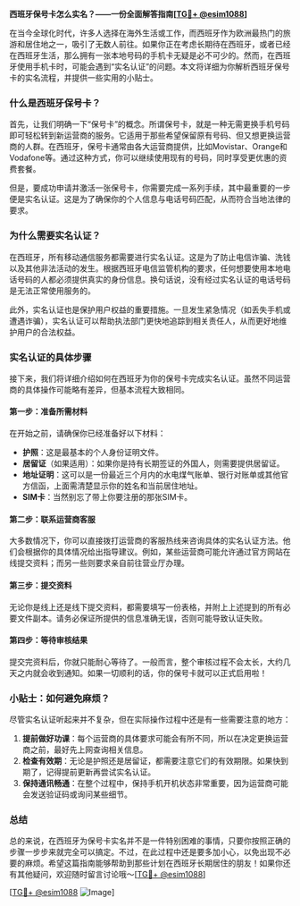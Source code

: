 **西班牙保号卡怎么实名？——一份全面解答指南[[TG💪+ @esim1088](https://t.me/s/esim1088)]**

在当今全球化时代，许多人选择在海外生活或工作，而西班牙作为欧洲最热门的旅游和居住地之一，吸引了无数人前往。如果你正在考虑长期待在西班牙，或者已经在西班牙生活，那么拥有一张本地号码的手机卡无疑是必不可少的。然而，在西班牙使用手机卡时，可能会遇到“实名认证”的问题。本文将详细为你解析西班牙保号卡的实名流程，并提供一些实用的小贴士。

### 什么是西班牙保号卡？

首先，让我们明确一下“保号卡”的概念。所谓保号卡，就是一种无需更换手机号码即可轻松转到新运营商的服务。它适用于那些希望保留原有号码、但又想更换运营商的人群。在西班牙，保号卡通常由各大运营商提供，比如Movistar、Orange和Vodafone等。通过这种方式，你可以继续使用现有的号码，同时享受更优惠的资费套餐。

但是，要成功申请并激活一张保号卡，你需要完成一系列手续，其中最重要的一步便是实名认证。这是为了确保你的个人信息与电话号码匹配，从而符合当地法律的要求。

### 为什么需要实名认证？

在西班牙，所有移动通信服务都需要进行实名认证。这是为了防止电信诈骗、洗钱以及其他非法活动的发生。根据西班牙电信监管机构的要求，任何想要使用本地电话号码的人都必须提供真实的身份信息。换句话说，没有经过实名认证的电话号码是无法正常使用服务的。

此外，实名认证也是保护用户权益的重要措施。一旦发生紧急情况（如丢失手机或遭遇诈骗），实名认证可以帮助执法部门更快地追踪到相关责任人，从而更好地维护用户的合法权益。

### 实名认证的具体步骤

接下来，我们将详细介绍如何在西班牙为你的保号卡完成实名认证。虽然不同运营商的具体操作可能略有差异，但基本流程大致相同。

#### 第一步：准备所需材料

在开始之前，请确保你已经准备好以下材料：
- **护照**：这是最基本的个人身份证明文件。
- **居留证**（如果适用）：如果你是持有长期签证的外国人，则需要提供居留证。
- **地址证明**：这可以是一份最近三个月内的水电煤气账单、银行对账单或其他官方信函，上面需清楚显示你的姓名和当前居住地址。
- **SIM卡**：当然别忘了带上你要注册的那张SIM卡。

#### 第二步：联系运营商客服

大多数情况下，你可以直接拨打运营商的客服热线来咨询具体的实名认证方法。他们会根据你的具体情况给出指导建议。例如，某些运营商可能允许通过官方网站在线提交资料；而另一些则要求亲自前往营业厅办理。

#### 第三步：提交资料

无论你是线上还是线下提交资料，都需要填写一份表格，并附上上述提到的所有必要文件副本。请务必保证所提供的信息准确无误，否则可能导致认证失败。

#### 第四步：等待审核结果

提交完资料后，你就只能耐心等待了。一般而言，整个审核过程不会太长，大约几天之内就会收到通知。如果一切顺利的话，你的保号卡就可以正式启用啦！

### 小贴士：如何避免麻烦？

尽管实名认证听起来并不复杂，但在实际操作过程中还是有一些需要注意的地方：

1. **提前做好功课**：每个运营商的具体要求可能会有所不同，所以在决定更换运营商之前，最好先上网查询相关信息。
2. **检查有效期**：无论是护照还是居留证，都需要注意它们的有效期限。如果快到期了，记得提前更新再尝试实名认证。
3. **保持通讯畅通**：在整个过程中，保持手机开机状态非常重要，因为运营商可能会发送验证码或询问某些细节。

### 总结

总的来说，在西班牙为保号卡实名并不是一件特别困难的事情，只要你按照正确的步骤一步步来就完全可以搞定。不过，在此过程中还是要多加小心，以免出现不必要的麻烦。希望这篇指南能够帮助到那些计划在西班牙长期居住的朋友！如果你还有其他疑问，欢迎随时留言讨论哦～[[TG💪+ @esim1088](https://t.me/s/esim1088)]

[[TG💪+ @esim1088](https://t.me/s/esim1088) ![Image](https://i.postimg.cc/4NQfJmqS/Snipaste-2025-05-13-00-14-12.png)]